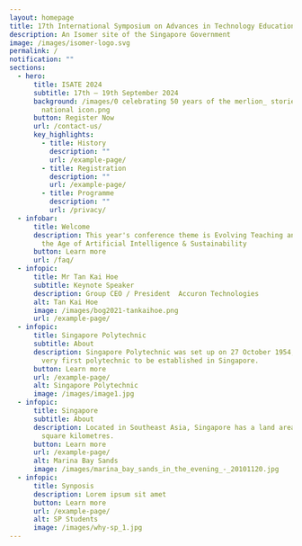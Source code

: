 ```yaml
---
layout: homepage
title: 17th International Symposium on Advances in Technology Education (ISATE) 2024
description: An Isomer site of the Singapore Government
image: /images/isomer-logo.svg
permalink: /
notification: ""
sections:
  - hero:
      title: ISATE 2024
      subtitle: 17th – 19th September 2024
      background: /images/0 celebrating 50 years of the merlion_ stories behind the
        national icon.png
      button: Register Now
      url: /contact-us/
      key_highlights:
        - title: History
          description: ""
          url: /example-page/
        - title: Registration
          description: ""
          url: /example-page/
        - title: Programme
          description: ""
          url: /privacy/
  - infobar:
      title: Welcome
      description: This year's conference theme is Evolving Teaching and Learning in
        the Age of Artificial Intelligence & Sustainability
      button: Learn more
      url: /faq/
  - infopic:
      title: Mr Tan Kai Hoe
      subtitle: Keynote Speaker
      description: Group CEO / President  Accuron Technologies
      alt: Tan Kai Hoe
      image: /images/bog2021-tankaihoe.png
      url: /example-page/
  - infopic:
      title: Singapore Polytechnic
      subtitle: About
      description: Singapore Polytechnic was set up on 27 October 1954, making it the
        very first polytechnic to be established in Singapore.
      button: Learn more
      url: /example-page/
      alt: Singapore Polytechnic
      image: /images/image1.jpg
  - infopic:
      title: Singapore
      subtitle: About
      description: Located in Southeast Asia, Singapore has a land area of about 710
        square kilometres.
      button: Learn more
      url: /example-page/
      alt: Marina Bay Sands
      image: /images/marina_bay_sands_in_the_evening_-_20101120.jpg
  - infopic:
      title: Synposis
      description: Lorem ipsum sit amet
      button: Learn more
      url: /example-page/
      alt: SP Students
      image: /images/why-sp_1.jpg
---
```

